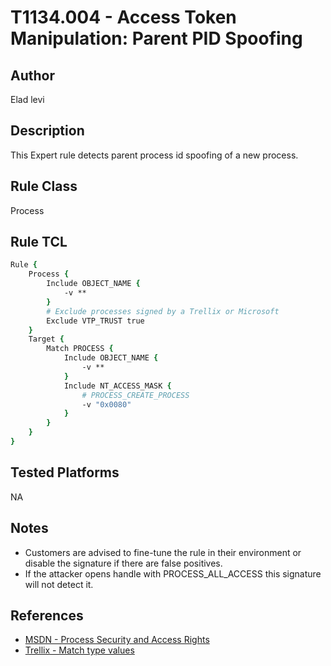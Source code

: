 # T1134.004 - Access Token Manipulation: Parent PID Spoofing

## Author
Elad levi

## Description
This Expert rule detects parent process id spoofing of a new process.

## Rule Class 
Process

## Rule TCL
```tcl
Rule {
	Process {
		Include OBJECT_NAME {
			-v **
		}
		# Exclude processes signed by a Trellix or Microsoft
		Exclude VTP_TRUST true
	}
	Target {
		Match PROCESS {
			Include OBJECT_NAME {
				-v **
			}
			Include NT_ACCESS_MASK {
				# PROCESS_CREATE_PROCESS
				-v "0x0080"
			}
		}
	}
}
```

## Tested Platforms
NA

## Notes
- Customers are advised to fine-tune the rule in their environment or disable the signature if there are false positives.
- If the attacker opens handle with PROCESS_ALL_ACCESS this signature will not detect it.

## References
- [MSDN - Process Security and Access Rights](https://learn.microsoft.com/en-us/windows/win32/procthread/process-security-and-access-rights)
- [Trellix - Match type values](https://docs.trellix.com/bundle/endpoint-security-10.7.x-product-guide-windows/page/UUID-749634ff-0c48-d42e-ecc8-d89bc6d5493c.html#:~:text=THREAD-,NT_ACCESS_MASK,-Matches%20against%20the)
